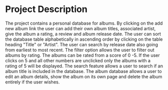 # Project Description
The project contains a personal database for albums. By clicking on the add new album link the user can add their own album titles, associated artist, give the album a rating, a review and album release
date. The user can sort the database table alphabetically in ascending order by clicking on the table heading "Title" or "Artist". The user can search by release date also going from 
earliest to most recent. The filter option allows the user to filter out albums by rating. The albums can be rated from a score of 0 -5. If the user clicks on 5 and all 
other numbers are unclicked only the albums with a rating of 5 will be displayed. The search feature allows a user to search if an album title is included in the database.
The album database allows a user to edit an album details, show the album on its own page and delete the album entirely if the user wishes.

